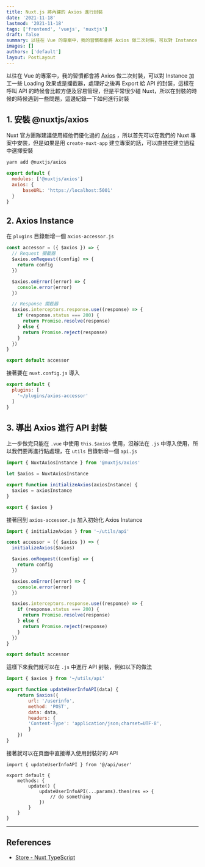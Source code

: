 ```yaml
---
title: Nuxt.js 將內建的 Axios 進行封裝
date: '2021-11-18'
lastmod: '2021-11-18'
tags: ['frontend', 'vuejs', 'nuxtjs']
draft: false
summary: 以往在 Vue 的專案中，我的習慣都會將 Axios 做二次封裝，可以對 Instance 加工一些 Loading 效果或是攔截器，處理好之後再 Export 給 API 的封裝，這樣在呼叫 API 的時候會比較方便及容易管理，但是平常很少碰 Nuxt，所以在封裝的時候的時候遇到一些問題，這邊紀錄一下如何進行封裝
images: []
authors: ['default']
layout: PostLayout
---
```


以往在 Vue 的專案中，我的習慣都會將 Axios 做二次封裝，可以對 Instance 加工一些 Loading 效果或是攔截器，處理好之後再 Export 給 API 的封裝，這樣在呼叫 API 的時候會比較方便及容易管理，但是平常很少碰 Nuxt，所以在封裝的時候的時候遇到一些問題，這邊紀錄一下如何進行封裝

<TOCInline toc={props.toc} asDisclosure />

## 1. 安裝 @nuxtjs/axios

Nuxt 官方團隊建議使用經他們優化過的 [Axios](https://axios.nuxtjs.org/) ，所以首先可以在我們的 Nuxt 專案中安裝，但是如果是用 `create-nuxt-app` 建立專案的話，可以直接在建立過程中選擇安裝

```bash
yarn add @nuxtjs/axios
```

```javascript:nuxt.config.js
export default {
  modules: ['@nuxtjs/axios']
  axios: {
      baseURL: 'https://localhost:5001'
  }
}
```

## 2. Axios Instance

在 `plugins` 目錄新增一個 `axios-accessor.js`

```javascript:plugins/axios-accessor.js
const accessor = ({ $axios }) => {
  // Request 攔截器
  $axios.onRequest((config) => {
    return config
  })

  $axios.onError((error) => {
    console.error(error)
  })

  // Response 攔截器
  $axios.interceptors.response.use((response) => {
    if (response.status === 200) {
      return Promise.resolve(response)
    } else {
      return Promise.reject(response)
    }
  })
}

export default accessor
```

接著要在 `nuxt.config.js` 導入

```javascript:nuxt.config.js
export default {
  plugins: [
    '~/plugins/axios-accessor'
  ]
}
```

## 3. 導出 Axios 進行 API 封裝

上一步做完只能在 `.vue` 中使用 `this.$axios` 使用，沒辦法在 `.js` 中導入使用，所以我們要再進行點處理，在 `utils` 目錄新增一個 `api.js`

```javascript:utils/api.js
import { NuxtAxiosInstance } from '@nuxtjs/axios'

let $axios = NuxtAxiosInstance

export function initializeAxios(axiosInstance) {
  $axios = axiosInstance
}

export { $axios }
```

接著回到 `axios-accessor.js` 加入初始化 Axios Instance

```javascript:plugins/axios-accessor.js
import { initializeAxios } from '~/utils/api'

const accessor = ({ $axios }) => {
  initializeAxios($axios)

  $axios.onRequest((config) => {
    return config
  })

  $axios.onError((error) => {
    console.error(error)
  })

  $axios.interceptors.response.use((response) => {
    if (response.status === 200) {
      return Promise.resolve(response)
    } else {
      return Promise.reject(response)
    }
  })
}

export default accessor
```

這樣下來我們就可以在 `.js` 中進行 API 封裝，例如以下的做法

```javascript:api/user.js
import { $axios } from '~/utils/api'

export function updateUserInfoAPI(data) {
    return $axios({
        url: '/userinfo',
        method: 'POST',
        data: data,
        headers: {
        'Content-Type': 'application/json;charset=UTF-8',
        }
    })
}
```

接著就可以在頁面中直接導入使用封裝好的 API

```javascript:pages/user.vue
import { updateUserInfoAPI } from '@/api/user'

export default {
    methods: {
        update() {
            updateUserInfoAPI(...params).then(res => {
                // do something
            })
        }
    }
}
```

---

## References

- [Store - Nuxt TypeScript](https://typescript.nuxtjs.org/cookbook/store/)
